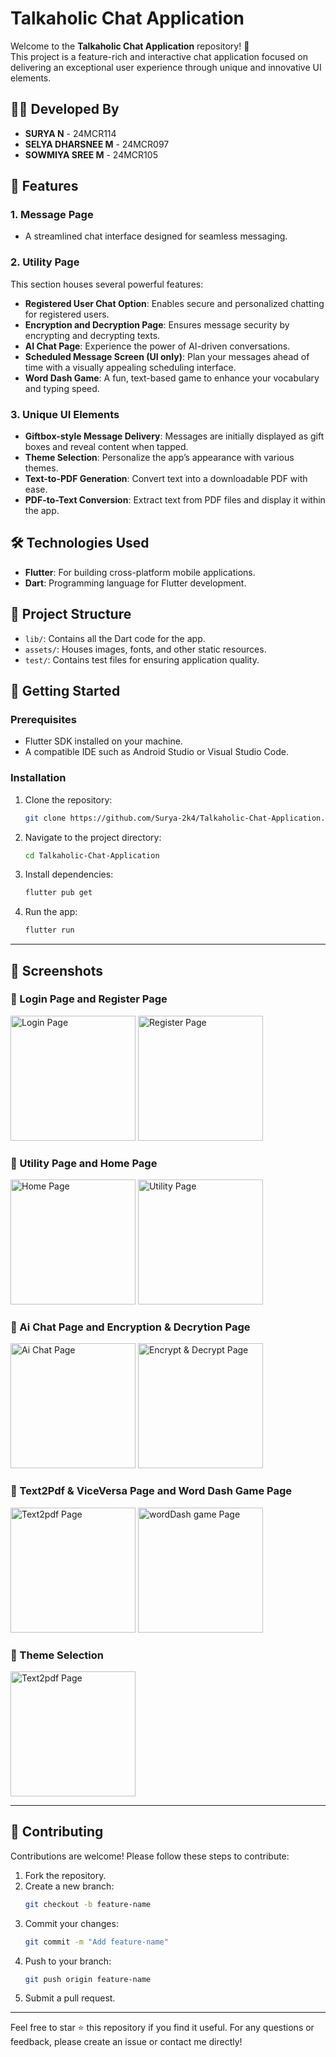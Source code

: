 # Talkaholic Chat Application

Welcome to the **Talkaholic Chat Application** repository! 🚀  
This project is a feature-rich and interactive chat application focused on delivering an exceptional user experience through unique and innovative UI elements.

## 👨‍💻 Developed By

- **SURYA N** - 24MCR114  
- **SELYA DHARSNEE M** - 24MCR097  
- **SOWMIYA SREE M** - 24MCR105

## 🌟 Features

### 1. Message Page
- A streamlined chat interface designed for seamless messaging.

### 2. Utility Page
This section houses several powerful features:
- **Registered User Chat Option**: Enables secure and personalized chatting for registered users.
- **Encryption and Decryption Page**: Ensures message security by encrypting and decrypting texts.
- **AI Chat Page**: Experience the power of AI-driven conversations.
- **Scheduled Message Screen (UI only)**: Plan your messages ahead of time with a visually appealing scheduling interface.
- **Word Dash Game**: A fun, text-based game to enhance your vocabulary and typing speed.

### 3. Unique UI Elements
- **Giftbox-style Message Delivery**: Messages are initially displayed as gift boxes and reveal content when tapped.
- **Theme Selection**: Personalize the app’s appearance with various themes.
- **Text-to-PDF Generation**: Convert text into a downloadable PDF with ease.
- **PDF-to-Text Conversion**: Extract text from PDF files and display it within the app.

## 🛠️ Technologies Used
- **Flutter**: For building cross-platform mobile applications.
- **Dart**: Programming language for Flutter development.

## 📂 Project Structure
- `lib/`: Contains all the Dart code for the app.
- `assets/`: Houses images, fonts, and other static resources.
- `test/`: Contains test files for ensuring application quality.

## 🚀 Getting Started
### Prerequisites
- Flutter SDK installed on your machine.
- A compatible IDE such as Android Studio or Visual Studio Code.

### Installation
1. Clone the repository:  
   ```bash
   git clone https://github.com/Surya-2k4/Talkaholic-Chat-Application.git
   ```
2. Navigate to the project directory:  
   ```bash
   cd Talkaholic-Chat-Application
   ```
3. Install dependencies:  
   ```bash
   flutter pub get
   ```
4. Run the app:  
   ```bash
   flutter run
   ```
---

## 📸 Screenshots

### 🌟 Login Page and Register Page  
<p>
  <img src="assets/screenshots/login.jpg" alt="Login Page" width="200  style="margin-right: 20px;" />
  <img src="assets/screenshots/register.jpg" alt="Register Page" width="200" />
</p>

### 🌟 Utility Page and Home Page  

<p>
  <img src="assets/screenshots/home.jpg" alt="Home Page" width="200  style="margin-right: 20px;" />
  <img src="assets/screenshots/utility.jpg" alt="Utility Page" width="200  style="margin-right: 20px;" />
</p>

### 🌟 Ai Chat Page and Encryption & Decrytion Page  

<p>
  <img src="assets/screenshots/ai.jpg" alt="Ai Chat Page" width="200  style="margin-right: 20px;" />
  <img src="assets/screenshots/encrypt.jpg" alt="Encrypt & Decrypt Page" width="200  style="margin-right: 20px;" />
</p>

### 🌟 Text2Pdf & ViceVersa Page and Word Dash Game Page  

<p>
  <img src="assets/screenshots/txt2pdf.jpg" alt="Text2pdf Page" width="200  style="margin-right: 20px;" />
  <img src="assets/screenshots/game.jpg" alt="wordDash game Page" width="200  style="margin-right: 20px;" />
</p>

### 🌟 Theme Selection

<p>
  <img src="assets/screenshots/theme.png" alt="Text2pdf Page" width="200  style="margin-right: 20px;" />

</p>






---

## 🤝 Contributing
Contributions are welcome! Please follow these steps to contribute:
1. Fork the repository.
2. Create a new branch:  
   ```bash
   git checkout -b feature-name
   ```
3. Commit your changes:  
   ```bash
   git commit -m "Add feature-name"
   ```
4. Push to your branch:  
   ```bash
   git push origin feature-name
   ```
5. Submit a pull request.

---

Feel free to star ⭐ this repository if you find it useful. For any questions or feedback, please create an issue or contact me directly!

